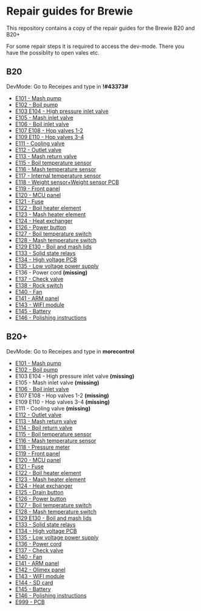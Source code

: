 # Repair guides for Brewie

This repository contains a copy of the repair guides for the Brewie B20 and B20+

For some repair steps it is required to access the dev-mode. There you have the possiblity to open vales etc.

## B20

DevMode: Go to Receipes and type in **!#43373#**

- [E101 - Mash pump](B20/E101%20-%20Mash%20pump.md)
- [E102 - Boil pump](B20/E102%20-%20Boil%20pump.md)
- [E103 E104 - High pressure inlet valve](B20/E103%20E104%20-%20High%20pressure%20inlet%20valve.md)
- [E105 - Mash inlet valve](B20/E105%20-%20Mash%20inlet%20valve.md)
- [E106 - Boil inlet valve](B20/E106%20-%20Boil%20inlet%20valve.md)
- [E107 E108 - Hop valves 1-2](B20/E107%20E108%20-%20Hop%20valves%201-2.md)
- [E109 E110 - Hop valves 3-4](B20/E109%20E110%20-%20Hop%20valves%203-4.md)
- [E111 - Cooling valve](B20/E111%20-%20Cooling%20valve.md)
- [E112 - Outlet valve](B20/E112%20-%20Outlet%20valve.md)
- [E113 - Mash return valve](B20/E113%20-%20Mash%20return%20valve.md)
- [E115 - Boil temperature sensor](B20/E115%20-%20Boil%20temperature%20sensor.md)
- [E116 - Mash temperature sensor](B20/E116%20-%20Mash%20temperature%20sensor.md)
- [E117 - Internal temperature sensor](B20/E117%20-%20Internal%20temperature%20sensor.md)
- [E118 - Weight sensor+Weight sensor PCB](B20/E118%20-%20Weight%20sensor%2BWeight%20sensor%20PCB.md)
- [E119 - Front panel](B20/E119%20-%20Front%20panel.md)
- [E120 - MCU panel](B20/E120%20-%20MCU%20panel.md)
- [E121 - Fuse](B20/E121%20-%20Fuse.md)
- [E122 - Boil heater element](B20/E122%20-%20Boil%20heater%20element.md)
- [E123 - Mash heater element](B20/E123%20-%20Mash%20heater%20element.md)
- [E124 - Heat exchanger](B20/E124%20-%20Heat%20exchanger.md)
- [E126 - Power button](B20/E126%20-%20Power%20button.md)
- [E127 - Boil temperature switch](B20/E127%20-%20Boil%20temperature%20switch.md)
- [E128 - Mash temperature switch](B20/E128%20-%20Mash%20temperature%20switch.md)
- [E129 E130 - Boil and mash lids](B20/E129%20E130%20-%20Boil%20and%20mash%20lids.md)
- [E133 - Solid state relays](B20/E133%20-%20Solid%20state%20relays.md)
- [E134 - High voltage PCB](B20/E134%20-%20High%20voltage%20PCB.md)
- [E135 - Low voltage power supply](B20/E135%20-%20Low%20voltage%20power%20supply.md)
- E136 - Power cord **(missing)**
- [E137 - Check valve](B20/E137%20-%20Check%20valve.md)
- [E138 - Rock switch](B20/E138%20-%20Rock%20switch.md)
- [E140 - Fan](B20/E140%20-%20Fan.md)
- [E141 - ARM panel](B20/E141%20-%20ARM%20panel.md)
- [E143 - WIFI module](B20/E143%20-%20WIFI%20module.md)
- [E145 - Battery](B20/E145%20-%20Battery.md)
- [E146 - Polishing instructions](B20/E146%20-%20Polishing%20instructions.md)

## B20+

DevMode: Go to Receipes and type in **morecontrol**

- [E101 - Mash pump](B20%2B/E101%20-%20Mash%20pump.md)
- [E102 - Boil pump](B20%2B/E102%20-%20Boil%20pump.md)
- E103 E104 - High pressure inlet valve **(missing)**
- E105 - Mash inlet valve **(missing)**
- [E106 - Boil inlet valve](B20%2B/E106%20-%20Boil%20inlet%20valve.md)
- E107 E108 - Hop valves 1-2 **(missing)**
- E109 E110 - Hop valves 3-4 **(missing)**
- E111 - Cooling valve **(missing)**
- [E112 - Outlet valve](B20%2B/E112%20-%20Outlet%20valve.md)
- [E113 - Mash return valve](B20%2B/E113%20-%20Mash%20return%20valve.md)
- [E114 - Boil return valve](B20%2B/E114%20-%20Boil%20return%20valve.md)
- [E115 - Boil temperature sensor](B20%2B/E115%20-%20Boil%20temperature%20sensor.md)
- [E116 - Mash temperature sensor](B20%2B/E116%20-%20Mash%20temperature%20sensor.md)
- [E118 - Pressure meter](B20%2B/E118%20-%20Pressure%20meter.md)
- [E119 - Front panel](B20%2B/E119%20-%20Front%20panel.md)
- [E120 - MCU panel](B20%2B/E120%20-%20MCU%20panel.md)
- [E121 - Fuse](B20%2B/E121%20-%20Fuse.md)
- [E122 - Boil heater element](B20%2B/E122%20-%20Boil%20heater%20element.md)
- [E123 - Mash heater element](B20%2B/E123%20-%20Mash%20heater%20element.md)
- [E124 - Heat exchanger](B20%2B/E124%20-%20Heat%20exchanger.md)
- [E125 - Drain button](B20%2B/E125%20-%20Drain%20button.md)
- [E126 - Power button](B20%2B/E126%20-%20Power%20button.md)
- [E127 - Boil temperature switch](B20%2B/E127%20-%20Boil%20temperature%20switch.md)
- [E128 - Mash temperature switch](B20%2B/E128%20-%20Mash%20temperature%20switch.md)
- [E129 E130 - Boil and mash lids](B20%2B/E129%20E130%20-%20Boil%20and%20mash%20lids.md)
- [E133 - Solid state relays](B20%2B/E133%20-%20Solid%20state%20relays.md)
- [E134 - High voltage PCB](B20%2B/E134%20-%20High%20voltage%20PCB.md)
- [E135 - Low voltage power supply](B20%2B/E135%20-%20Low%20voltage%20power%20supply.md)
- [E136 - Power cord](B20%2B/E136%20-%20Power%20cord.md)
- [E137 - Check valve](B20%2B/E137%20-%20Check%20valve.md)
- [E140 - Fan](B20%2B/E140%20-%20Fan.md)
- [E141 - ARM panel](B20%2B/E141%20-%20ARM%20panel.md)
- [E142 - Olimex panel](B20%2B/E142%20-%20Olimex%20panel.md)
- [E143 - WIFI module](B20%2B/E143%20-%20WIFI%20module.md)
- [E144 - SD card](B20%2B/E144%20-%20SD%20card.md)
- [E145 - Battery](B20%2B/E145%20-%20Battery.md)
- [E146 - Polishing instructions](B20%2B/E146%20-%20Polishing%20instructions.md)
- [E999 - PCB](B20%2B/E999%20-%20PCB.md)
